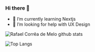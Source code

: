 ### Hi there 👋

<!--
**Lyem/Lyem** is a ✨ _special_ ✨ repository because its `README.md` (this file) appears on your GitHub profile.

Here are some ideas to get you started:

- 🔭 I’m currently working on ...
- 🌱 I’m currently learning ...
- 👯 I’m looking to collaborate on ...
- 🤔 I’m looking for help with ...
- 💬 Ask me about ...
- 📫 How to reach me: ...
- 😄 Pronouns: ...
- ⚡ Fun fact: ...
-->

- 🌱 I’m currently learning Nextjs
- 🤔 I’m looking for help with UX Design

![Rafael Corrêa de Melo github stats](https://github-readme-stats.vercel.app/api?username=lyem&show_icons=true&theme=radical)

![Top Langs](https://github-readme-stats.vercel.app/api/top-langs/?username=lyem&layout=compact&show_icons=true&theme=radical)
